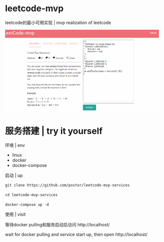 # leetcode-mvp

leetcode的最小可用实现 | mvp realization of leetcode

![screenshot](./screenshot.gif)

# 服务搭建 | try it yourself

环境 | env

- linux
- docker
- docker-compose

启动 | up

```
git clone https://github.com/postor/leetcode-mvp-services

cd leetcode-mvp-services

docker-compose up -d
```

使用 | visit

等待docker pulling和服务启动后访问 http://localhost/

wait for docker pulling and service start up, then open http://localhost/
